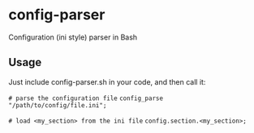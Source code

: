 config-parser
=============

Configuration (ini style) parser in Bash


Usage
-----
Just include config-parser.sh in your code, and then call it:

`# parse the configuration file`
`config_parse "/path/to/config/file.ini";`

`# load <my_section> from the ini file`
`config.section.<my_section>;`